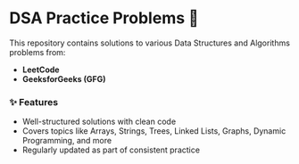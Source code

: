 # DSA Practice Problems 🚀

This repository contains solutions to various Data Structures and Algorithms problems from:
- **LeetCode**
- **GeeksforGeeks (GFG)**

### ✨ Features
- Well-structured solutions with clean code
- Covers topics like Arrays, Strings, Trees, Linked Lists, Graphs, Dynamic Programming, and more
- Regularly updated as part of consistent practice

